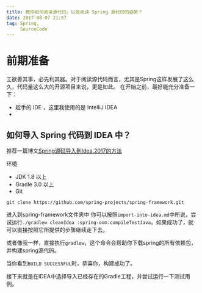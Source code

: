 ```yaml
---
title: 教你如何阅读源代码，以及阅读 Spring 源代码的姿势？
date: 2017-08-07 21:57
tag: Spring,
     SourceCode
---
```

# 前期准备
工欲善其事，必先利其器。对于阅读源代码而言，尤其是Spring这样发展了这么久，代码量这么大的开源项目来说，更是如此。
在开始之前，最好能充分准备一下：
- 趁手的 IDE ，这里我使用的是 IntelliJ IDEA
-

## 如何导入 Spring 代码到 IDEA 中？
推荐一篇博文[Spring源码导入到Idea.2017的方法](https://github.com/spring-projects/spring-framework.git)

环境
- JDK 1.8 以上
- Gradle 3.0 以上
- Git

```git
git clone https://github.com/spring-projects/spring-framework.git
```

进入到spring-framework文件夹中
你可以按照`import-into-idea.md`中所说，尝试运行`./gradlew cleanIdea :spring-oxm:compileTestJava`。如果成功了，就可以直接按照它所提供的步骤继续走下去。

或者像我一样，直接执行`gradlew`，这个命令会帮助你下载spring的所有依赖包，并构建spring源代码。

当你看到`BUILD SUCCESSFUL`时，恭喜你，构建成功了。

接下来就是在IDEA中选择导入已经存在的Gradle工程，并尝试运行一下测试用例。

##
